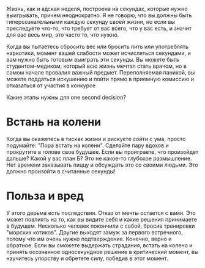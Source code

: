 Жизнь, как и адская неделя, построена на секундах, которые нужно выигрывать, причем неоднократно. Я не говорю, что вы должны быть гиперсознательными каждую секунду своей жизни, но если вы преследуете что-то, что требует от вас всего, что у вас есть, и значит для вас весь мир, это часто то, что нужно.

Когда вы пытаетесь сбросить вес или бросить пить или употреблять наркотики, момент вашей слабости может исчисляться секундами, и вам нужно быть готовым выиграть эти секунды. Вы можете быть студентом-медиком, который всю жизнь мечтал стать врачом, но в самом начале провалил важный предмет. Переполняемая паникой, вы можете поддаться искушению и пойти прямо в приемную комиссию и отказаться от участия в конкурсе

Какие этапы нужны для one second decision?

# Встань на колени
Когда вы окажетесь в тисках жизни и рискуете сойти с ума, просто подумайте: "Пора встать на колени". Сделайте пару вдохов и прокрутите в голове свое будущее. Если вы проиграете, что произойдет дальше? Какой у вас план Б? Это не какое-то глубокое размышление. Нет времени заказывать пиццу и обсуждать это со своими людьми. Это должно произойти в считанные секунды!

# Польза и вред
У этого дерьма есть последствия. Отказ от мечты остается с вами. Это может повлиять на то, как вы видите себя и какие решения принимаете в будущем. Несколько человек покончили с собой, бросив тренировки "морских котиков". Другие выходят замуж за первого встречного, потому что им очень нужно подтверждение. Конечно, верно и обратное. Если вы сможете выдержать страдания, встать на колено и принять осознанное односекундное решение в критический момент, вы научитесь упорству и обретете силу, победив в этот момент.